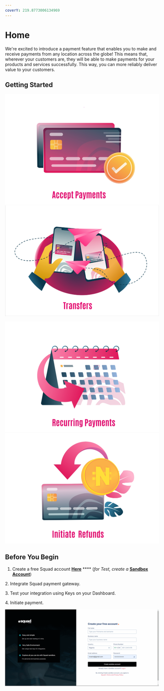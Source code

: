 ```yaml
---
coverY: 219.8773006134969
---
```


# Home

We're excited to introduce a payment feature that enables you to make and receive payments from any location across the globe! This means that, wherever your customers are, they will be able to make payments for your products and services successfully. This way, you can more reliably deliver value to your customers.

## Getting Started

[![image-text](<.gitbook/assets/Squad Accept Payments.jpg>)](payments/)               [![image-text](<.gitbook/assets/Squad Transfer.png>)](broken-reference)

[![image-text](<.gitbook/assets/Squad Recurring Payments.jpg>)](broken-reference)               [![image-text](<.gitbook/assets/Squad Initiate Refunds.jpg>)](broken-reference)

## Before You Begin

1. Create a free Squad account [**Here**](https://dashboard.squadco.com/sign-up) **** (_for Test, create a_ [**Sandbox Account**](https://sandbox.squadco.com/sign-up))

&#x20; 2\. Integrate Squad payment gateway.

&#x20; 3\. Test your integration using Keys on your Dashboard.

&#x20; 4\. Initiate payment.

![Steps to get your Squad API Keys.](<.gitbook/assets/Squad Sandbox Account.gif>)
